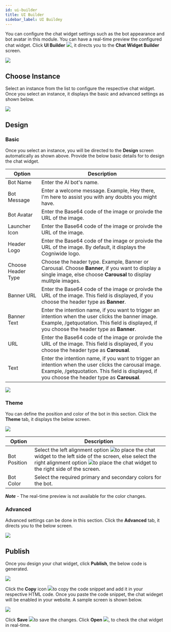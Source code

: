 ```yaml
---
id: ui-builder
title: UI Builder
sidebar_label: UI Buildey
---
```


You can configure the chat widget settings such as the bot appearance and bot avatar in this module. You can have a real-time preview the configured chat widget. Click **UI Builder** ![](assets\CA_85.png), it directs you to the **Chat Widget Builder** screen.

![](assets\CA_86.png)



## Choose Instance

Select an instance from the list to configure the respective chat widget. Once you select an instance, it displays the basic and advanced settings as shown below.

![](assets\CA_87.png)

## Design

### Basic

Once you select an instance, you will be directed to the **Design** screen automatically as shown above. Provide the below basic details for to design the chat widget.

| Option             | Description                                                  |
| ------------------ | ------------------------------------------------------------ |
| Bot Name           | Enter the AI bot's name.                                     |
| Bot Message        | Enter a welcome message. Example, Hey there, I'm here to assist you with any doubts you might have. |
| Bot Avatar         | Enter the Base64 code of the image or proivde the URL of the image. |
| Launcher Icon      | Enter the Base64 code of the image or proivde the URL of the image. |
| Header Logo        | Enter the Base64 code of the image or proivde the URL of the image. By default, it displays the Cogniwide logo. |
| Choose Header Type | Choose the header type. Example, Banner or Carousal. Choose **Banner**, if you want to display a single image, else choose **Carousal** to display mulitple images. |
| Banner URL         | Enter the Base64 code of the image or proivde the URL of the image. This field is displayed, if you choose the header type as **Banner**. |
| Banner Text        | Enter the intention name, if you want to trigger an intention when the user clicks the banner image. Example, /getquotation. This field is displayed, if you choose the header type as **Banner**. |
| URL                | Enter the Base64 code of the image or proivde the URL of the image. This field is displayed, if you choose the header type as **Carousal**. |
| Text               | Enter the intention name, if you want to trigger an intention when the user clicks the carousal image. Example, /getquotation. This field is displayed, if you choose the header type as **Carousal**. |

![](assets\CA_88.png)

### Theme

You can define the position and color of the bot in this section. Click the **Theme** tab, it displays the below screen.

![](assets\CA_89.png)

| Option       | Description                                                  |
| ------------ | ------------------------------------------------------------ |
| Bot Position | Select the left alignment option ![](assets\CA_90.png)to place the chat widget to the left side of the screen, else select the right alignment option ![](assets\CA_91.png)to place the chat widget to the right side of the screen. |
| Bot Color    | Select the required primary and secondary colors for the bot. |

***Note*** - The real-time preview is not available for the color changes.

### Advanced

Advanced settings can be done in this section. Click the **Advanced** tab, it directs you to the below screen.

![](assets\CA_92.png)

## Publish

Once you design your chat widget, click **Publish**, the below code is generated.

![](assets\CA_95.png)

Click the **Copy** icon ![](assets\CA_96.png)to copy the code snippet and add it in your respective HTML code. Once you paste the code snippet, the chat wideget will be enabled in your website. A sample screen is shown below.

![](assets\CA_97png.png)

Click **Save** ![](assets\CA_98.png)to save the changes. Click **Open** ![](assets\CA_99.png), to check the chat widget in real-time.